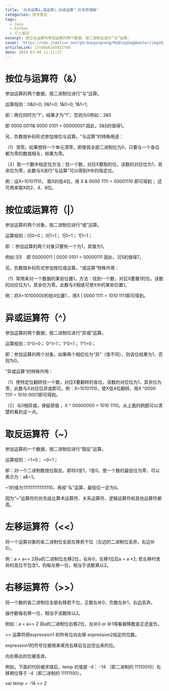 ```yaml
---
title: '对与运算&,或运算|,异或运算^,的本质理解'
categories: 技术笔记
tags:
  - Java
  - Python
  - 个人笔记
excerpt: 按位与运算符参加运算的两个数据，按二进制位进行“与”运算。
cover: 'https://cdn.jsdelivr.net/gh/duogongneng/MyBlogImg@master/img20200916140837.png'
articleLink: 17c09a61e5832708
date: 2019-03-08 11:11:27
---
```


# **按位与运算符（&）**

参加运算的两个数据，按二进制位进行“与”运算。

运算规则：0&0=0;  0&1=0;  1&0=0;   1&1=1;   

 即：两位同时为“1”，结果才为“1”，否则为0例如：3&5 

 即 0000 0011& 0000 0101 = 00000001  因此，3&5的值得1。

另，负数按补码形式参加按位与运算。“与运算”的特殊用途：

（1）清零。如果想将一个单元清零，即使其全部二进制位为0，只要与一个各位都为零的数值相与，结果为零。

（2）取一个数中指定位方法：找一个数，对应X要取的位，该数的对应位为1，其余位为零，此数与X进行“与运算”可以得到X中的指定位。

例：设X=10101110，  取X的低4位，用 X & 0000 1111 = 00001110 即可得到；  还可用来取X的2、4、6位。

# **按位或运算符（|）**

参加运算的两个对象，按二进制位进行“或”运算。

运算规则：0|0=0；  0|1=1；  1|0=1；  1|1=1；   

即 ：参加运算的两个对象只要有一个为1，其值为1。

例如:3|5　即 00000011 | 0000 0101 = 00000111  因此，3|5的值得7。　

另，负数按补码形式参加按位或运算。“或运算”特殊作用：

（1）常用来对一个数据的某些位置1。方法：找到一个数，对应X要置1的位，该数的对应位为1，其余位为零。此数与X相或可使X中的某些位置1。

例：将X=10100000的低4位置1 ，用X | 0000 1111 = 1010 1111即可得到。

# **异或运算符（^）**

参加运算的两个数据，按二进制位进行“异或”运算。

运算规则：0^0=0；  0^1=1；  1^0=1；  1^1=0；

即：参加运算的两个对象，如果两个相应位为“异”（值不同），则该位结果为1，否则为0。

“异或运算”的特殊作用：

（1）使特定位翻转找一个数，对应X要翻转的各位，该数的对应位为1，其余位为零，此数与X对应位异或即可。例：X=10101110，使X低4位翻转，用X ^0000 1111 = 1010 0001即可得到。

（2）与0相异或，保留原值 ，X ^ 00000000 = 1010 1110。从上面的例题可以清楚的看到这一点。

# **取反运算符（~）**

参加运算的一个数据，按二进制位进行“取反”运算。

运算规则：~1=0；  ~0=1；

即：对一个二进制数按位取反，即将0变1，1变0。使一个数的最低位为零，可以表示为：a&~1。

~1的值为1111111111111110，再按“与”运算，最低位一定为0。

因为“~”运算符的优先级比算术运算符、关系运算符、逻辑运算符和其他运算符都高。

# **左移运算符（<<）**

将一个运算对象的各二进制位全部左移若干位（左边的二进制位丢弃，右边补0）。

例：a = a<< 2将a的二进制位左移2位，右补0，左移1位后a = a *2; 若左移时舍弃的高位不包含1，则每左移一位，相当于该数乘以2。

# **右移运算符（>>）**

将一个数的各二进制位全部右移若干位，正数左补0，负数左补1，右边丢弃。

操作数每右移一位，相当于该数除以2。

例如：a = a>> 2 将a的二进制位右移2位，左补0 or 补1得看被移数是正还是负。

\>> 运算符把expression1 的所有位向右移 expression2指定的位数。

expression1的符号位被用来填充右移后左边空出来的位。

向右移出的位被丢弃。

例如，下面的代码被求值后，temp 的值是 -4： -14 （即二进制的 11110010）右移两位等于 -4（即二进制的 11111100）。

var temp = -14 >> 2